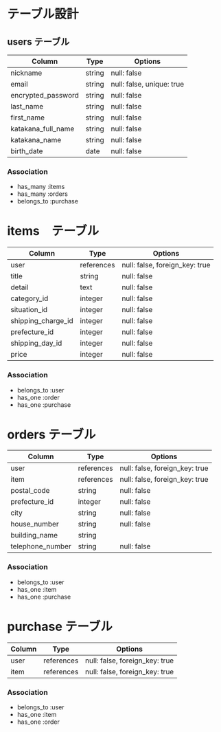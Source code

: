 # テーブル設計

## users テーブル
| Column             | Type   | Options     |
| ------------------ | ------ | ----------- |
| nickname           | string | null: false |
| email              | string | null: false, unique: true |
| encrypted_password | string | null: false |
| last_name          | string | null: false |
| first_name         | string | null: false |
| katakana_full_name | string | null: false |
| katakana_name      | string | null: false |
| birth_date         | date   | null: false |

### Association
- has_many :items
- has_many :orders
- belongs_to :purchase 



# items　テーブル
| Column                | Type   | Options     |
| ------------------    | ------ | ----------- |
| user                  | references  | null: false, foreign_key: true |
| title                 | string | null: false |
| detail                | text      | null: false |
| category_id           | integer   | null: false |
| situation_id          | integer   | null: false |
| shipping_charge_id    | integer   | null: false |
| prefecture_id         | integer   | null: false |
| shipping_day_id       | integer   | null: false |
| price                 | integer   | null: false |

### Association
- belongs_to :user
- has_one    :order
- has_one    :purchase 

# orders テーブル
| Column             | Type   | Options     |
| ------------------ | ------ | ----------- |
| user               | references  | null: false, foreign_key: true |
| item               | references  | null: false, foreign_key: true |
| postal_code        | string| null: false  |
| prefecture_id      | integer| null: false |
| city               | string | null: false |
| house_number       | string | null: false |
| building_name      | string |
| telephone_number   | string | null: false |

### Association
- belongs_to :user
- has_one    :item
- has_one    :purchase 


# purchase テーブル
| Column             | Type   | Options     |
| ------------------ | ------ | ----------- |
| user               | references  | null: false, foreign_key: true |
| item               | references  | null: false, foreign_key: true |

### Association
- belongs_to :user
- has_one    :item
- has_one    :order

